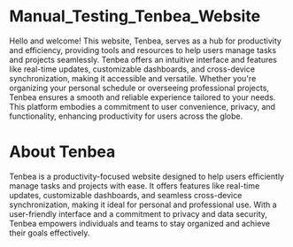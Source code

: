 # Manual_Testing_Tenbea_Website
Hello and welcome! This website, Tenbea, serves as a hub for productivity and efficiency, providing tools and resources to help users manage tasks and projects seamlessly. Tenbea offers an intuitive interface and features like real-time updates, customizable dashboards, and cross-device synchronization, making it accessible and versatile. Whether you're organizing your personal schedule or overseeing professional projects, Tenbea ensures a smooth and reliable experience tailored to your needs. This platform embodies a commitment to user convenience, privacy, and functionality, enhancing productivity for users across the globe.

# About Tenbea
Tenbea is a productivity-focused website designed to help users efficiently manage tasks and projects with ease. It offers features like real-time updates, customizable dashboards, and seamless cross-device synchronization, making it ideal for personal and professional use. With a user-friendly interface and a commitment to privacy and data security, Tenbea empowers individuals and teams to stay organized and achieve their goals effectively.



